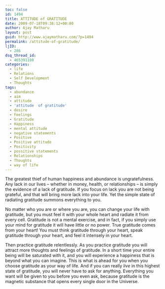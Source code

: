 ```yaml
---
toc: false
id: 1494
title: ATTITUDE of GRATITUDE
date: 2009-07-18T09:38:12+00:00
author: Ajay Matharu
layout: post
guid: http://www.ajaymatharu.com/?p=1494
permalink: /attitude-of-gratitude/
ljID:
  - 286
dsq_thread_id:
  - 465391180
categories:
  - life
  - Relations
  - Self Development
  - Thoughts
tags:
  - abundance
  - aim
  - attitude
  - 'attitude  of gratitude'
  - desire
  - Feelings
  - Gratitude
  - Happiness
  - mental attitude
  - negative statements
  - Positive
  - Positive attitude
  - Positivity
  - possitive statements
  - Relationships
  - Thoughts
  - way of life
---
```

The greatest thief of human happiness and abundance is ungratefulness. Any lack in our lives &#8211; whether in money, health, or relationships &#8211; is simply the evidence of a lack of gratitude. If you focus on lack you are not being grateful, and that will bring more lack into your life. Yet the simple state of radiating gratitude summons everything to you.

No matter who you are or where you are, you can change your life with gratitude, but you must feel it with your whole heart and radiate it from every cell. Gratitude is not a mental exercise, and in fact, if you simply use your mind for gratitude it will have little or no power. True gratitude comes from your heart! You must think gratitude through your heart, speak gratitude through your heart, and feel it intensely in your heart.

Then practice gratitude relentlessly. As you practice gratitude you will attract more thoughts and feelings of gratitude. In a short time your entire being will be saturated with it, and you will experience a happiness that is beyond what you can imagine. This is what is ahead for you when you choose gratitude as your way of life. And if you can really _live_ in this highest state of gratitude, you will never have to ask for anything. Everything you want will be given to you before you even ask, because gratitude is the magnetic substance that opens every single door in the Universe.
